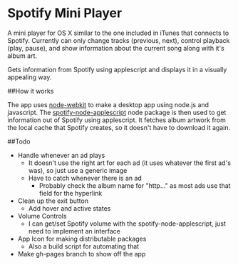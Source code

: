 Spotify Mini Player
=====

A mini player for OS X similar to the one included in iTunes that connects to Spotify. Currently can only change tracks (previous, next), control playback (play, pause), and show information about the current song along with it's album art.

Gets information from Spotify using applescript and displays it in a visually appealing way. 

##How it works

The app uses [node-webkit](https://github.com/nwjs/nw.js) to make a desktop app using node.js and javascript. The [spotify-node-applescript](https://github.com/andrehaveman/spotify-node-applescript) node package is then used to get information out of Spotify using applescript. It fetches album artwork from the local cache that Spotify creates, so it doesn't have to download it again.

##Todo

 - Handle whenever an ad plays
	 - It doesn't use the right art for each ad (it uses whatever the first ad's was), so just use a generic image
	 - Have to catch whenever there is an ad
		 - Probably check the album name for "http..." as most ads use that field for the hyperlink
 - Clean up the exit button
 	 - Add hover and active states
 - Volume Controls
 	 - I can get/set Spotify volume with the spotify-node-applescript, just need to implement an interface
 - App Icon for making distributable packages
	 - Also a build script for automating that
 - Make gh-pages branch to show off the app
